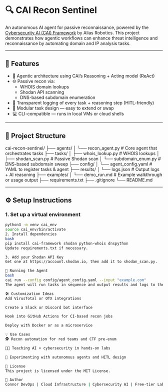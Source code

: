 # 🔍 CAI Recon Sentinel

An autonomous AI agent for passive reconnaissance, powered by the [Cybersecurity AI (CAI) Framework](https://github.com/aliasrobotics/cai) by Alias Robotics. This project demonstrates how agentic workflows can enhance threat intelligence and reconnaissance by automating domain and IP analysis tasks.

---

## 🚀 Features

- 🧠 Agentic architecture using CAI’s Reasoning + Acting model (ReAct)
- 🌐 Passive recon via:
  - WHOIS domain lookups
  - Shodan API scanning
  - DNS-based subdomain enumeration
- 🧾 Transparent logging of every task + reasoning step (HITL-friendly)
- 🧩 Modular task design — easy to extend or swap
- 💻 CLI-compatible — runs in local VMs or cloud shells

---

## 📂 Project Structure

cai-recon-sentinel/ ├── agents/ │ └── recon_agent.py # Core agent that orchestrates tasks ├── tasks/ │ ├── whois_lookup.py # WHOIS lookups │ ├── shodan_scan.py # Passive Shodan scan │ └── subdomain_enum.py # DNS-based subdomain sweep ├── config/ │ └── agent_config.yaml # YAML to register tasks & agent ├── results/ │ └── logs.json # Output logs + AI reasoning ├── examples/ │ └── demo_run.md # Example walkthrough or usage output ├── requirements.txt ├── .gitignore └── README.md


---

## ⚙️ Setup Instructions

### 1. Set up a virtual environment

```bash
python3 -m venv cai_env
source cai_env/bin/activate
2. Install dependencies
bash
pip install cai-framework shodan python-whois dnspython
Update requirements.txt if necessary.

3. Add your Shodan API Key
Get one at https://account.shodan.io, then add it to shodan_scan.py.

🧪 Running the Agent
bash
cai run --config config/agent_config.yaml --input "example.com"
The agent will run tasks in sequence and output results and logs to the results/ directory.

🛠️ Customization Ideas
Add VirusTotal or OTX integrations

Create a Slack or Discord bot interface

Hook into GitHub Actions for CI-based recon jobs

Deploy with Docker or as a microservice

💡 Use Cases
🕵️ Recon automation for red teams and CTF pre-enum

👨‍🏫 Teaching AI + cybersecurity in hands-on labs

🧠 Experimenting with autonomous agents and HITL design

📜 License
This project is licensed under the MIT License.

👤 Author
Connor DevOps | Cloud Infrastructure | Cybersecurity AI | Free-tier Lab Architect GitHub Profile Featured in: Zero-Budget GitOps Lab

